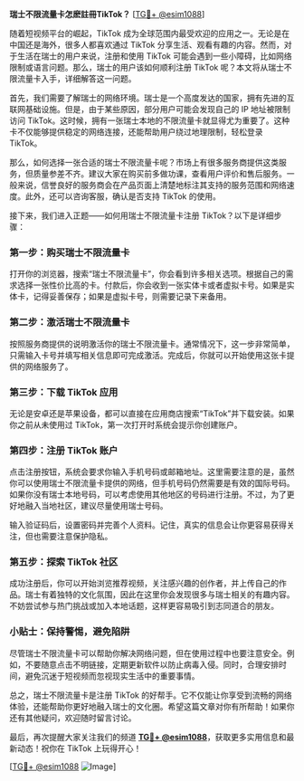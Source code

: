 **瑞士不限流量卡怎麽註冊TikTok？** [[TG💪+ @esim1088](https://t.me/s/esim1088)]

随着短视频平台的崛起，TikTok 成为全球范围内最受欢迎的应用之一。无论是在中国还是海外，很多人都喜欢通过 TikTok 分享生活、观看有趣的内容。然而，对于生活在瑞士的用户来说，注册和使用 TikTok 可能会遇到一些小障碍，比如网络限制或语言问题。那么，瑞士的用户该如何顺利注册 TikTok 呢？本文将从瑞士不限流量卡入手，详细解答这一问题。

首先，我们需要了解瑞士的网络环境。瑞士是一个高度发达的国家，拥有先进的互联网基础设施。但是，由于某些原因，部分用户可能会发现自己的 IP 地址被限制访问 TikTok。这时候，拥有一张瑞士本地的不限流量卡就显得尤为重要了。这种卡不仅能够提供稳定的网络连接，还能帮助用户绕过地理限制，轻松登录 TikTok。

那么，如何选择一张合适的瑞士不限流量卡呢？市场上有很多服务商提供这类服务，但质量参差不齐。建议大家在购买前多做功课，查看用户评价和售后服务。一般来说，信誉良好的服务商会在产品页面上清楚地标注其支持的服务范围和网络速度。此外，还可以咨询客服，确认是否支持 TikTok 的使用。

接下来，我们进入正题——如何用瑞士不限流量卡注册 TikTok？以下是详细步骤：

### 第一步：购买瑞士不限流量卡

打开你的浏览器，搜索“瑞士不限流量卡”，你会看到许多相关选项。根据自己的需求选择一张性价比高的卡。付款后，你会收到一张实体卡或者虚拟卡号。如果是实体卡，记得妥善保存；如果是虚拟卡号，则需要记录下来备用。

### 第二步：激活瑞士不限流量卡

按照服务商提供的说明激活你的瑞士不限流量卡。通常情况下，这一步非常简单，只需输入卡号并填写相关信息即可完成激活。完成后，你就可以开始使用这张卡提供的网络服务了。

### 第三步：下载 TikTok 应用

无论是安卓还是苹果设备，都可以直接在应用商店搜索“TikTok”并下载安装。如果你之前从未使用过 TikTok，第一次打开时系统会提示你创建账户。

### 第四步：注册 TikTok 账户

点击注册按钮，系统会要求你输入手机号码或邮箱地址。这里需要注意的是，虽然你可以使用瑞士不限流量卡提供的网络，但手机号码仍然需要是有效的国际号码。如果你没有瑞士本地号码，可以考虑使用其他地区的号码进行注册。不过，为了更好地融入当地社区，建议尽量使用瑞士号码。

输入验证码后，设置密码并完善个人资料。记住，真实的信息会让你更容易获得关注，但也需要注意保护隐私。

### 第五步：探索 TikTok 社区

成功注册后，你可以开始浏览推荐视频，关注感兴趣的创作者，并上传自己的作品。瑞士有着独特的文化氛围，因此在这里你会发现很多与瑞士相关的有趣内容。不妨尝试参与热门挑战或加入本地话题，这样更容易吸引到志同道合的朋友。

### 小贴士：保持警惕，避免陷阱

尽管瑞士不限流量卡可以帮助你解决网络问题，但在使用过程中也要注意安全。例如，不要随意点击不明链接，定期更新软件以防止病毒入侵。同时，合理安排时间，避免沉迷于短视频而忽视现实生活中的重要事情。

总之，瑞士不限流量卡是注册 TikTok 的好帮手。它不仅能让你享受到流畅的网络体验，还能帮助你更好地融入瑞士的文化圈。希望这篇文章对你有所帮助！如果你还有其他疑问，欢迎随时留言讨论。

最后，再次提醒大家关注我们的频道 **[TG💪+ @esim1088](https://t.me/s/esim1088)**，获取更多实用信息和最新动态！祝你在 TikTok 上玩得开心！

[[TG💪+ @esim1088](https://t.me/s/esim1088) ![Image](https://i.postimg.cc/4NQfJmqS/Snipaste-2025-05-13-00-14-12.png)]